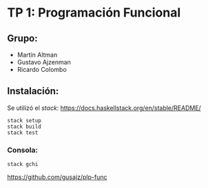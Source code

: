 # TP 1: Programación Funcional

## Grupo:

* Martín Altman
* Gustavo Ajzenman
* Ricardo Colombo

## Instalación:

Se utilizó el _stack_: https://docs.haskellstack.org/en/stable/README/
```
stack setup
stack build
stack test
```

### Consola:

```
stack gchi
```

https://github.com/gusajz/plp-func